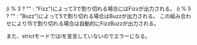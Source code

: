 (i % 3 ? "" : "Fizz")によって3で割り切れる場合にはFizzが出力される。
(i % 5 ? "" : "Buzz")によって5で割り切れる場合はBuzzが出力される。
この組み合わせにより15で割り切れる場合は自動的にFizzBuzzが出力される。

また、strictモードではiを宣言していないのでエラーになる。